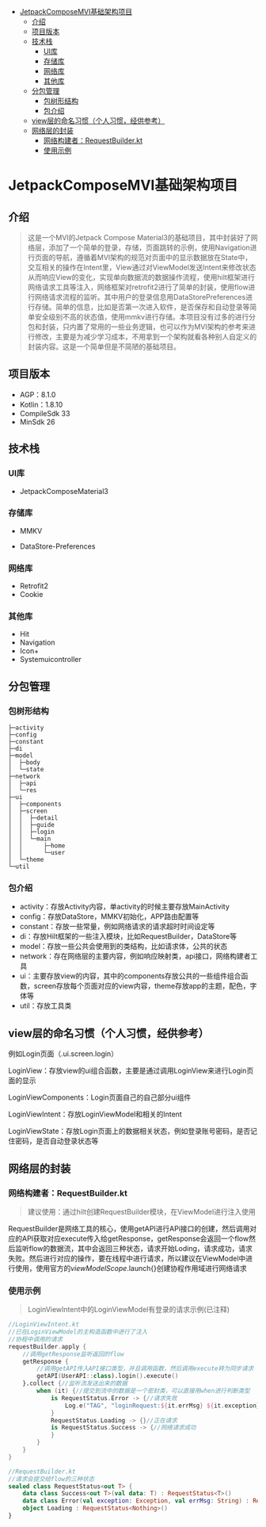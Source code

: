 - [JetpackComposeMVI基础架构项目](#jetpackcomposemvi基础架构项目)
  - [介绍](#介绍)
  - [项目版本](#项目版本)
  - [技术栈](#技术栈)
    - [UI库](#ui库)
    - [存储库](#存储库)
    - [网络库](#网络库)
    - [其他库](#其他库)
  - [分包管理](#分包管理)
    - [包树形结构](#包树形结构)
    - [包介绍](#包介绍)
  - [view层的命名习惯（个人习惯，经供参考）](#view层的命名习惯个人习惯经供参考)
  - [网络层的封装](#网络层的封装)
    - [网络构建者：RequestBuilder.kt](#网络构建者requestbuilderkt)
    - [使用示例](#使用示例)


# JetpackComposeMVI基础架构项目

## 介绍

>这是一个MVI的Jetpack Compose Material3的基础项目，其中封装好了网络层，添加了一个简单的登录，存储，页面跳转的示例，使用Navigation进行页面的导航，遵循着MVI架构的规范对页面中的显示数据放在State中，交互相关的操作在Intent里，View通过对ViewModel发送Intent来修改状态从而响应View的变化，实现单向数据流的数据操作流程，使用hilt框架进行网络请求工具等注入，网络框架对retrofit2进行了简单的封装，使用flow进行网络请求流程的监听。其中用户的登录信息用DataStorePreferences进行存储。简单的信息，比如是否第一次进入软件，是否保存和自动登录等简单安全级别不高的状态值，使用mmkv进行存储。本项目没有过多的进行分包和封装，只内置了常用的一些业务逻辑，也可以作为MVI架构的参考来进行修改，主要是为减少学习成本，不用拿到一个架构就看各种别人自定义的封装内容。这是一个简单但是不简陋的基础项目。

## 项目版本

- AGP：8.1.0
- Kotlin：1.8.10
- CompileSdk 33
- MinSdk 26

## 技术栈

### UI库

-  JetpackComposeMaterial3

### 存储库

-  MMKV

- DataStore-Preferences

### 网络库

- Retrofit2
- Cookie

### 其他库

- Hit
- Navigation
- Icon+
- Systemuicontroller


## 分包管理

### 包树形结构

```
├─activity
├─config
├─constant
├─di
├─model
│  ├─body
│  └─state
├─network
│  ├─api
│  └─res
├─ui
│  ├─components
│  ├─screen
│  │  ├─detail
│  │  ├─guide
│  │  ├─login
│  │  └─main
│  │      ├─home
│  │      └─user
│  └─theme
└─util
```



### 包介绍

- activity：存放Activity内容，单activity的时候主要存放MainActivity
- config：存放DataStore，MMKV初始化，APP路由配置等
- constant：存放一些常量，例如网络请求的请求超时时间设定等
- di：存放Hilt框架的一些注入模块，比如RequestBuilder，DataStore等
- model：存放一些公共会使用到的类结构，比如请求体，公共的状态
- network：存在网络层的主要内容，例如响应映射类，api接口，网络构建者工具
- ui：主要存放view的内容，其中的components存放公共的一些组件组合函数，screen存放每个页面对应的view内容，theme存放app的主题，配色，字体等
- util：存放工具类

## view层的命名习惯（个人习惯，经供参考）

例如Login页面（.ui.screen.login）

LoginView：存放view的ui组合函数，主要是通过调用LoginView来进行Login页面的显示

LoginViewComponents：Login页面自己的自己部分ui组件

LoginViewIntent：存放LoginViewModel和相关的Intent

LoginViewState：存放Login页面上的数据相关状态，例如登录账号密码，是否记住密码，是否自动登录状态等

## 网络层的封装

### 网络构建者：RequestBuilder.kt

> 建议使用：通过hilt创建RequestBuilder模块，在ViewModel进行注入使用

RequestBuilder是网络工具的核心，使用getAPI进行APi接口的创建，然后调用对应的API获取对应execute传入给getResponse，getResponse会返回一个flow然后监听flow的数据流，其中会返回三种状态，请求开始Loding，请求成功，请求失败。然后进行对应的操作，要在线程中进行请求，所以建议在ViewModel中进行使用，使用官方的*viewModelScope*.launch{}创建协程作用域进行网络请求

### 使用示例

> LoginViewIntent中的LoginViewModel有登录的请求示例(已注释)

```kotlin
//LoginViewIntent.kt
//已在LoginViewModel的主构造函数中进行了注入
//协程中调用的请求
requestBuilder.apply {
    //调用getResponse监听返回的flow
    getResponse {
        //调用getAPI传入API接口类型，并且调用函数，然后调用execute转为同步请求
        getAPI(UserAPI::class).login().execute()
    }.collect {//监听流发送出来的数据
        when (it) {//提交到流中的数据是一个密封类，可以直接用when进行判断类型
            is RequestStatus.Error -> {//请求失败
                Log.e("TAG", "loginRequest:${it.errMsg} ${it.exception} ", )
            }
            RequestStatus.Loading -> {}//正在请求
            is RequestStatus.Success -> {//网络请求成功
            }
        }
    }
}

//RequestBuilder.kt
//请求会提交给flow的三种状态
sealed class RequestStatus<out T> {
    data class Success<out T>(val data: T) : RequestStatus<T>()
    data class Error(val exception: Exception, val errMsg: String) : RequestStatus<Nothing>()
    object Loading : RequestStatus<Nothing>()
}
```



